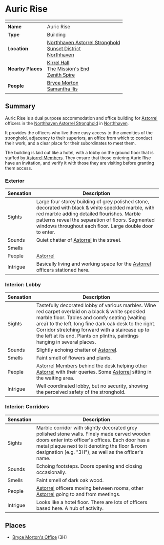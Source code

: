 # Auric Rise

| []() | |
| --- | --- |
| **Name** | Auric Rise |
| **Type** | Building |
| **Location** | [Northhaven Astorrel Stronghold](../strongholds/northhaven-astorrel-stronghold.md)<br>[Sunset District](../districts/sunset-district.md)<br>[Northhaven](../cities/northhaven.md) |
| **Nearby Places** | [Kirrel Hall](kirrel-hall.md)<br>[The Mission's End](inns-taverns/the-missions-end.md)<br>[Zenith Spire](zenith-spire.md) |
| **People** | [Bryce Morton](../../characters/bryce-morton.md)<br>[Samantha Ilis](../../characters/samantha-ilis.md) |

## Summary

Auric Rise is a dual purpose accommodation and office building for [Astorrel](../../organisations/government/astorrel/astorrel.md) officers in the [Northhaven Astorrel Stronghold](../strongholds/northhaven-astorrel-stronghold.md) in [Northhaven](../cities/northhaven.md).

It provides the officers who live there easy access to the amenities of the stronghold, adjacency to their superiors, an office from which to conduct their work, and a clear place for their subordinates to meet them.

The building is laid out like a hotel, with a lobby on the ground floor that is staffed by [Astorrel Members](../../organisations/government/astorrel/ranks/astorrel-member.md). They ensure that those entering Auric Rise have an invitation, and verify it with those they are visiting before granting them access.

### Exterior

| Sensation | Description |
| ---- | --- |
| Sights | Large four storey building of grey polished stone, decorated with black & white speckled marble, with red marble adding detailed flourishes. Marble patterns reveal the separation of floors. Segmented windows throughout each floor. Large double door to enter. |
| Sounds | Quiet chatter of [Astorrel](../../organisations/government/astorrel/astorrel.md) in the street. |
| Smells | |
| People | [Astorrel](../../organisations/government/astorrel/astorrel.md) |
| Intrigue | Basically living and working space for the [Astorrel](../../organisations/government/astorrel/astorrel.md) officers stationed here. |

### Interior: Lobby

| Sensation | Description |
| ---- | --- |
| Sights | Tastefully decorated lobby of various marbles. Wine red carpet overlaid on a black & white speckled marble floor. Tables and comfy seating (waiting area) to the left, long fine dark oak desk to the right. Corridor stretching forward with a staircase up to the left at its end. Plants on plinths, paintings hanging in several places. |
| Sounds | Slightly echoing chatter of [Astorrel](../../organisations/government/astorrel/astorrel.md). |
| Smells | Faint smell of flowers and plants. |
| People | [Astorrel Members](../../organisations/government/astorrel/ranks/astorrel-member.md) behind the desk helping other [Astorrel](../../organisations/government/astorrel/astorrel.md) with their queries. Some [Astorrel](../../organisations/government/astorrel/astorrel.md) sitting in the waiting area. |
| Intrigue | Well coordinated lobby, but no security, showing the perceived safety of the stronghold. |

### Interior: Corridors

| Sensation | Description |
| ---- | --- |
| Sights | Marble corridor with slightly decorated grey polished stone walls. Finely made carved wooden doors enter into officer's offices. Each door has a metal plaque next to it denoting the floor & room designation (e.g. "3H"), as well as the officer's name. |
| Sounds | Echoing footsteps. Doors opening and closing occasionally. |
| Smells | Faint smell of dark oak wood. |
| People | [Astorrel](../../organisations/government/astorrel/astorrel.md) officers moving between rooms, other [Astorrel](../../organisations/government/astorrel/astorrel.md) going to and from meetings. |
| Intrigue | Looks like a hotel floor. There are lots of officers based here. A hub of activity. |

## Places

- [Bryce Morton's Office](bryce-mortons-office.md) (3H)
